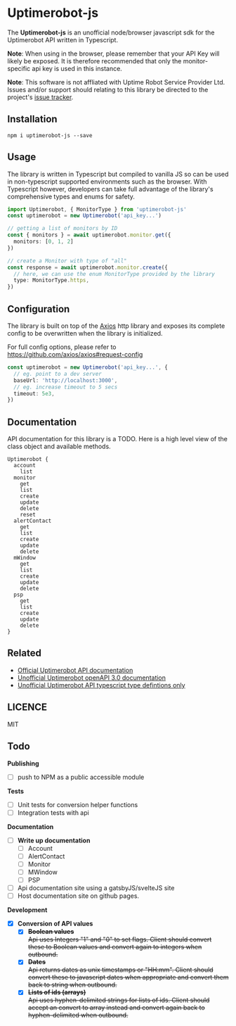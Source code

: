 # Uptimerobot-js

The **Uptimerobot-js** is an unofficial node/browser javascript sdk for the Uptimerobot API written in Typescript.

**Note**: When using in the browser, please remember that your API Key will likely be exposed. It is therefore recommended that only the monitor-specific api key is used in this instance.

**Note**: This software is not affliated with Uptime Robot Service Provider Ltd. Issues and/or support should relating to this library be directed to the project's [issue tracker](https://github.com/jimleuk/uptimerobot-js/issues).

## Installation
```
npm i uptimerobot-js --save
```
## Usage
The library is written in Typescript but compiled to vanilla JS so can be used in non-typescript supported environments such as the browser.
With Typescript however, developers can take full advantage of the library's comprehensive types and enums for safety.


```typescript
import Uptimerobot, { MonitorType } from 'uptimerobot-js'
const uptimerobot = new Uptimerobot('api_key...')

// getting a list of monitors by ID
const { monitors } = await uptimerobot.monitor.get({
  monitors: [0, 1, 2]
})

// create a Monitor with type of "all"
const response = await uptimerobot.monitor.create({
  // here, we can use the enum MonitorType provided by the library
  type: MonitorType.https,
})
```

## Configuration
The library is built on top of the [Axios](https://github.com/axios/axios) http library and exposes its complete config to be overwritten when the library is initialized.

For full config options, please refer to https://github.com/axios/axios#request-config
```typescript
const uptimerobot = new Uptimerobot('api_key...', {
  // eg. point to a dev server
  baseUrl: 'http://localhost:3000',
  // eg. increase timeout to 5 secs
  timeout: 5e3,
})
```

## Documentation
API documentation for this library is a TODO. Here is a high level view of the class object and available methods.
```
Uptimerobot {
  account
    list
  monitor
    get
    list
    create
    update
    delete
    reset
  alertContact
    get
    list
    create
    update
    delete
  mWindow
    get
    list
    create
    update
    delete
  psp
    get
    list
    create
    update
    delete
}
```
## Related

* [Official Uptimerobot API documentation](https://uptimerobot.com/api)
* [Unofficial Uptimerobot openAPI 3.0 documentation](https://github.com/jimleuk/uptimerobot-swagger)
* [Unofficial Uptimerobot API typescript type defintions only](https://github.com/jimleuk/uptimerobot-types)

## LICENCE

MIT

## Todo
**Publishing**
- [ ] push to NPM as a public accessible module

**Tests**  
- [ ] Unit tests for conversion helper functions
- [ ] Integration tests with api

**Documentation**
- [ ] **Write up documentation**
  - [ ] Account
  - [ ] AlertContact
  - [ ] Monitor
  - [ ] MWindow
  - [ ] PSP
- [ ] Api documentation site using a gatsbyJS/svelteJS site
- [ ] Host documentation site on github pages.

**Development**
- [x] **Conversion of API values**
  - [x] ~~**Boolean values**~~  
    ~~Api uses Integers "1" and "0" to set flags. Client should convert these to Boolean values and convert again to integers when outbound.~~
  - [x] ~~**Dates**~~  
    ~~Api returns dates as unix timestamps or "HH:mm". Client should convert these to javascript dates when appropriate and convert them back to string when outbound.~~
  - [x] ~~**Lists of ids (arrays)**~~  
    ~~Api uses hyphen-delimited strings for lists of ids. Client should accept an convert to array instead and convert again back to hyphen-delimited when outbound.~~